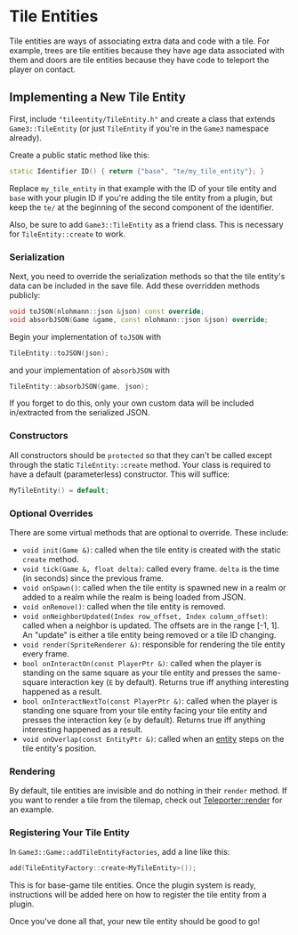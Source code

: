 # Tile Entities

<!-- TODO: update when Tree is updated so mature trees become regular tiles -->
Tile entities are ways of associating extra data and code with a tile. For example, trees are tile entities because they have age data associated with them and doors are tile entities because they have code to teleport the player on contact.

## Implementing a New Tile Entity

First, include `"tileentity/TileEntity.h"` and create a class that extends `Game3::TileEntity` (or just `TileEntity` if you're in the `Game3` namespace already).

Create a public static method like this:
```c++
static Identifier ID() { return {"base", "te/my_tile_entity"}; }
```
Replace `my_tile_entity` in that example with the ID of your tile entity and `base` with your plugin ID if you're adding the tile entity from a plugin, but keep the `te/` at the beginning of the second component of the identifier.

Also, be sure to add `Game3::TileEntity` as a friend class. This is necessary for `TileEntity::create` to work.

### Serialization

Next, you need to override the serialization methods so that the tile entity's data can be included in the save file. Add these overridden methods publicly:
```c++
void toJSON(nlohmann::json &json) const override;
void absorbJSON(Game &game, const nlohmann::json &json) override;
```
Begin your implementation of `toJSON` with
```c++
TileEntity::toJSON(json);
```
and your implementation of `absorbJSON` with
```c++
TileEntity::absorbJSON(game, json);
```
If you forget to do this, only your own custom data will be included in/extracted from the serialized JSON.

### Constructors

All constructors should be `protected` so that they can't be called except through the static `TileEntity::create` method. Your class is required to have a default (parameterless) constructor. This will suffice:
```c++
MyTileEntity() = default;
```

### Optional Overrides

There are some virtual methods that are optional to override. These include:
- `void init(Game &)`: called when the tile entity is created with the static `create` method.
- `void tick(Game &, float delta)`: called every frame. `delta` is the time (in seconds) since the previous frame.
- `void onSpawn()`: called when the tile entity is spawned new in a realm or added to a realm while the realm is being loaded from JSON.
- `void onRemove()`: called when the tile entity is removed.
- `void onNeighborUpdated(Index row_offset, Index column_offset)`: called when a neighbor is updated. The offsets are in the range [-1, 1]. An "update" is either a tile entity being removed or a tile ID changing.
- `void render(SpriteRenderer &)`: responsible for rendering the tile entity every frame.
- `bool onInteractOn(const PlayerPtr &)`: called when the player is standing on the same square as your tile entity and presses the same-square interaction key (`E` by default). Returns true iff anything interesting happened as a result.
- `bool onInteractNextTo(const PlayerPtr &)`: called when the player is standing one square from your tile entity facing your tile entity and presses the interaction key (`e` by default). Returns true iff anything interesting happened as a result.
- `void onOverlap(const EntityPtr &)`: called when an [entity](Entities.md) steps on the tile entity's position.

### Rendering

By default, tile entities are invisible and do nothing in their `render` method. If you want to render a tile from the tilemap, check out [Teleporter::render](https://github.com/heimskr/game3/blob/master/src/tileentity/Teleporter.cpp) for an example. <!-- TODO: move Teleporter rendering code into a protected utility function under TileEntity? -->

### Registering Your Tile Entity

<!-- TODO: after the plugin system is implemented, add instructions for plugins -->
In `Game3::Game::addTileEntityFactories`, add a line like this:
```c++
add(TileEntityFactory::create<MyTileEntity>());
```
This is for base-game tile entities. Once the plugin system is ready, instructions will be added here on how to register the tile entity from a plugin.

Once you've done all that, your new tile entity should be good to go!
